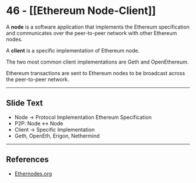 # 46 - [[Ethereum Node-Client]]

A **node** is a software application that implements the Ethereum specification and communicates over the peer-to-peer network with other Ethereum nodes. 

A **client** is a specific implementation of Ethereum node. 

The two most common client implementations are Geth and OpenEthereum. 

Ethereum transactions are sent to Ethereum nodes to be broadcast across the peer-to-peer network.

___
## Slide Text
- Node -> Protocol Implementation Ethereum Specification
- P2P: Node <-> Node
- Client -> Specific Implementation
- Geth, OpenEth, Erigon, Nethermind 

___
## References
-  [Ethernodes.org](https://www.ethernodes.org/)
